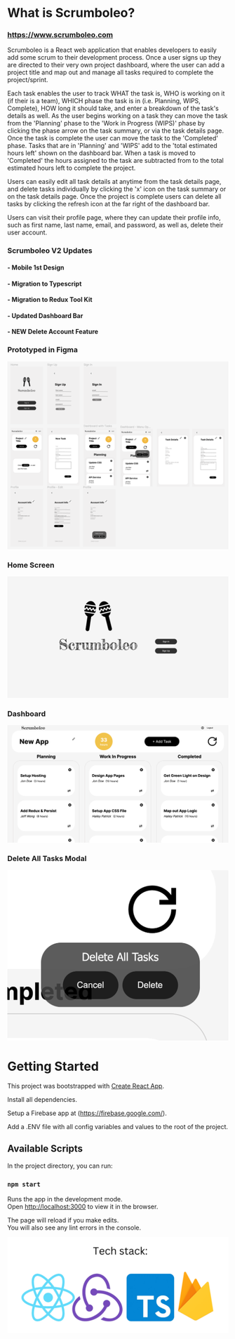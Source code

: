# What is Scrumboleo? 
### https://www.scrumboleo.com

Scrumboleo is a React web application that enables developers to easily add some scrum to their development process. Once a user signs up they are directed to their very own project dashboard, where the user can add a project title and map out and manage all tasks required to complete the project/sprint.

Each task enables the user to track WHAT the task is, WHO is working on it (if their is a team), WHICH phase the task is in (i.e. Planning, WIPS, Complete), HOW long it should take, and enter a breakdown of the task's details as well. As the user begins working on a task they can move the task from the 'Planning' phase to the 'Work in Progress (WIPS)' phase by clicking the phase arrow on the task summary, or via the task details page. Once the task is complete the user can move the task to the 'Completed' phase. Tasks that are in 'Planning' and 'WIPS' add to the 'total estimated hours left' shown on the dashboard bar. When a task is moved to 'Completed' the hours assigned to the task are subtracted from to the total estimated hours left to complete the project.

Users can easily edit all task details at anytime from the task details page, and delete tasks individually by clicking the 'x' icon on the task summary or on the task details page. Once the project is complete users can delete all tasks by clicking the refresh icon at the far right of the dashboard bar.

Users can visit their profile page, where they can update their profile info, such as first name, last name, email, and password, as well as, delete their user account.



### Scrumboleo V2 Updates
####    - Mobile 1st Design
####    - Migration to Typescript
####    - Migration to Redux Tool Kit
####    - Updated Dashboard Bar
####    - NEW Delete Account Feature


### Prototyped in Figma
![screenshot](https://github.com/richsbrown/scrumboleo/blob/master/src/assets/Sv2%20Figma%20Prototype.png)


### Home Screen
![screenshot](https://github.com/richsbrown/scrumboleo/blob/master/src/assets/Sv2%20Home%20Full%20Screen.png)

### Dashboard
![screenshot](https://github.com/richsbrown/scrumboleo/blob/master/src/assets/Sv2%20Dashboard%20Full%20Screen.png)

### Delete All Tasks Modal
![screenshot](https://github.com/richsbrown/scrumboleo/blob/master/src/assets/Sv2%20Delete%20All%20Tasks.png)




# Getting Started

This project was bootstrapped with [Create React App](https://github.com/facebook/create-react-app).

Install all dependencies.

Setup a Firebase app at (https://firebase.google.com/).

Add a .ENV file with all config variables and values to the root of the project.


## Available Scripts

In the project directory, you can run:


### `npm start`

Runs the app in the development mode.\
Open [http://localhost:3000](http://localhost:3000) to view it in the browser.

The page will reload if you make edits.\
You will also see any lint errors in the console.


![screenshot](https://github.com/richsbrown/scrumboleo/blob/master/src/assets/Sv2%20Tech%20Stack%20logos.png)
